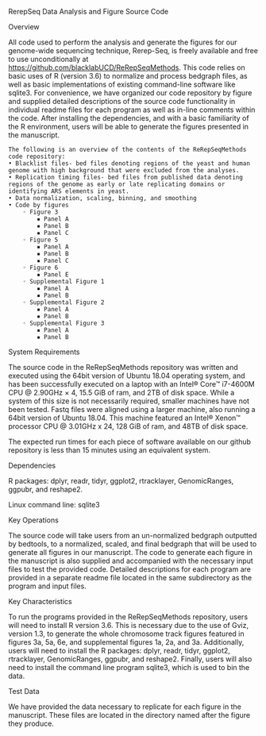 ﻿
RerepSeq Data Analysis and Figure Source Code


Overview

All code used to perform the analysis and generate the figures for our genome-wide sequencing technique, Rerep-Seq, is freely available and free to use unconditionally at https://github.com/blacklabUCD/ReRepSeqMethods. This code relies on basic uses of R (version 3.6) to normalize and process bedgraph files, as well as basic implementations of existing command-line software like sqlite3. For convenience, we have organized our code repository by figure and supplied detailed descriptions of the source code functionality in individual readme files for each program as well as in-line comments within the code. After installing the dependencies, and with a basic familiarity of the R environment, users will be able to generate the figures presented in the manuscript.

	The following is an overview of the contents of the ReRepSeqMethods code repository:
    • Blacklist files- bed files denoting regions of the yeast and human genome with high background that were excluded from the analyses.
    • Replication timing files- bed files from published data denoting regions of the genome as early or late replicating domains or identifying ARS elements in yeast.
    • Data normalization, scaling, binning, and smoothing
    • Code by figures
        ◦ Figure 3
            ▪ Panel A
            ▪ Panel B
            ▪ Panel C
        ◦ Figure 5
            ▪ Panel A
            ▪ Panel B
            ▪ Panel C
        ◦ Figure 6
            ▪ Panel E
        ◦ Supplemental Figure 1
            ▪ Panel A
            ▪ Panel B
        ◦ Supplemental Figure 2
            ▪ Panel A
            ▪ Panel B
        ◦ Supplemental Figure 3
            ▪ Panel A
            ▪ Panel B

System Requirements

The source code in the ReRepSeqMethods repository was written and executed using the 64bit version of Ubuntu 18.04 operating system, and has been successfully executed on a laptop with an Intel® Core™ i7-4600M CPU @ 2.90GHz × 4, 15.5 GiB of ram, and 2TB of disk space. While a system of this size is not necessarily required, smaller machines have not been tested. Fastq files were aligned using a larger machine, also running a 64bit version of Ubuntu 18.04. This machine featured an Intel® Xenon™ processor CPU @ 3.01GHz x 24, 128 GiB of ram, and 48TB of disk space. 

The expected run times for each piece of software available on our github repository is less than 15 minutes using an equivalent system. 

Dependencies

R packages: dplyr, readr, tidyr, ggplot2,  rtracklayer, GenomicRanges, ggpubr, and reshape2.

Linux command line: sqlite3

Key Operations

The source code will take users from an un-normalized bedgraph outputted by bedtools, to a normalized, scaled, and final bedgraph that will be used to generate all figures in our manuscript. The code to generate each figure in the manuscript is also supplied and accompanied with the necessary input files to test the provided code. Detailed descriptions for each program are provided in a separate readme file located in the same subdirectory as the program and input files.


Key Characteristics

To run the programs provided in the ReRepSeqMethods repository, users will need to install R version 3.6. This is necessary due to the use of Gviz, version 1.3, to generate the whole chromosome track figures featured in figures 3a, 5a, 6e, and supplemental figures 1a, 2a, and 3a. Additionally, users will need to install the R packages: dplyr, readr, tidyr, ggplot2,  rtracklayer, GenomicRanges, ggpubr, and reshape2.  Finally, users will also need to install the command line program sqlite3, which is used to bin the data. 


Test Data

We have provided the data necessary to replicate for each figure in the manuscript. These files are located in the directory named after the figure they produce.
